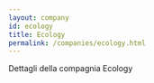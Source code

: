 ```yaml
---
layout: company
id: ecology
title: Ecology
permalink: /companies/ecology.html
---
```


Dettagli della compagnia Ecology